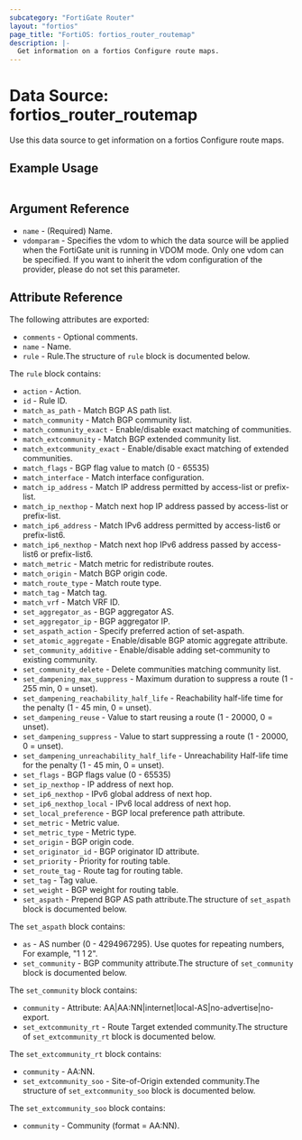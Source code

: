 ```yaml
---
subcategory: "FortiGate Router"
layout: "fortios"
page_title: "FortiOS: fortios_router_routemap"
description: |-
  Get information on a fortios Configure route maps.
---
```


# Data Source: fortios_router_routemap
Use this data source to get information on a fortios Configure route maps.


## Example Usage

```hcl

```

## Argument Reference

* `name` - (Required) Name.
* `vdomparam` - Specifies the vdom to which the data source will be applied when the FortiGate unit is running in VDOM mode. Only one vdom can be specified. If you want to inherit the vdom configuration of the provider, please do not set this parameter.

## Attribute Reference

The following attributes are exported:

* `comments` - Optional comments.
* `name` - Name.
* `rule` - Rule.The structure of `rule` block is documented below.

The `rule` block contains:

* `action` - Action.
* `id` - Rule ID.
* `match_as_path` - Match BGP AS path list.
* `match_community` - Match BGP community list.
* `match_community_exact` - Enable/disable exact matching of communities.
* `match_extcommunity` - Match BGP extended community list.
* `match_extcommunity_exact` - Enable/disable exact matching of extended communities.
* `match_flags` - BGP flag value to match (0 - 65535)
* `match_interface` - Match interface configuration.
* `match_ip_address` - Match IP address permitted by access-list or prefix-list.
* `match_ip_nexthop` - Match next hop IP address passed by access-list or prefix-list.
* `match_ip6_address` - Match IPv6 address permitted by access-list6 or prefix-list6.
* `match_ip6_nexthop` - Match next hop IPv6 address passed by access-list6 or prefix-list6.
* `match_metric` - Match metric for redistribute routes.
* `match_origin` - Match BGP origin code.
* `match_route_type` - Match route type.
* `match_tag` - Match tag.
* `match_vrf` - Match VRF ID.
* `set_aggregator_as` - BGP aggregator AS.
* `set_aggregator_ip` - BGP aggregator IP.
* `set_aspath_action` - Specify preferred action of set-aspath.
* `set_atomic_aggregate` - Enable/disable BGP atomic aggregate attribute.
* `set_community_additive` - Enable/disable adding set-community to existing community.
* `set_community_delete` - Delete communities matching community list.
* `set_dampening_max_suppress` - Maximum duration to suppress a route (1 - 255 min, 0 = unset).
* `set_dampening_reachability_half_life` - Reachability half-life time for the penalty (1 - 45 min, 0 = unset).
* `set_dampening_reuse` - Value to start reusing a route (1 - 20000, 0 = unset).
* `set_dampening_suppress` - Value to start suppressing a route (1 - 20000, 0 = unset).
* `set_dampening_unreachability_half_life` - Unreachability Half-life time for the penalty (1 - 45 min, 0 = unset).
* `set_flags` - BGP flags value (0 - 65535)
* `set_ip_nexthop` - IP address of next hop.
* `set_ip6_nexthop` - IPv6 global address of next hop.
* `set_ip6_nexthop_local` - IPv6 local address of next hop.
* `set_local_preference` - BGP local preference path attribute.
* `set_metric` - Metric value.
* `set_metric_type` - Metric type.
* `set_origin` - BGP origin code.
* `set_originator_id` - BGP originator ID attribute.
* `set_priority` - Priority for routing table.
* `set_route_tag` - Route tag for routing table.
* `set_tag` - Tag value.
* `set_weight` - BGP weight for routing table.
* `set_aspath` - Prepend BGP AS path attribute.The structure of `set_aspath` block is documented below.

The `set_aspath` block contains:

* `as` - AS number (0 - 4294967295). Use quotes for repeating numbers, For example, "1 1 2".
* `set_community` - BGP community attribute.The structure of `set_community` block is documented below.

The `set_community` block contains:

* `community` - Attribute: AA|AA:NN|internet|local-AS|no-advertise|no-export.
* `set_extcommunity_rt` - Route Target extended community.The structure of `set_extcommunity_rt` block is documented below.

The `set_extcommunity_rt` block contains:

* `community` - AA:NN.
* `set_extcommunity_soo` - Site-of-Origin extended community.The structure of `set_extcommunity_soo` block is documented below.

The `set_extcommunity_soo` block contains:

* `community` - Community (format = AA:NN).
